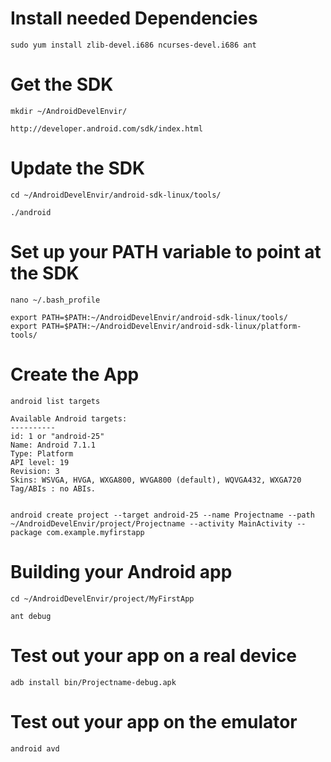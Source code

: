 # Install needed Dependencies

	sudo yum install zlib-devel.i686 ncurses-devel.i686 ant

# Get the SDK

	mkdir ~/AndroidDevelEnvir/

	http://developer.android.com/sdk/index.html

# Update the SDK
	cd ~/AndroidDevelEnvir/android-sdk-linux/tools/

	./android
	
# Set up your PATH variable to point at the SDK
	nano ~/.bash_profile

	export PATH=$PATH:~/AndroidDevelEnvir/android-sdk-linux/tools/
	export PATH=$PATH:~/AndroidDevelEnvir/android-sdk-linux/platform-tools/
	

# Create the App
	android list targets

	Available Android targets:
	----------
	id: 1 or "android-25"
	Name: Android 7.1.1
	Type: Platform
	API level: 19
	Revision: 3
	Skins: WSVGA, HVGA, WXGA800, WVGA800 (default), WQVGA432, WXGA720
	Tag/ABIs : no ABIs.


	android create project --target android-25 --name Projectname --path ~/AndroidDevelEnvir/project/Projectname --activity MainActivity --package com.example.myfirstapp



# Building your Android app

	cd ~/AndroidDevelEnvir/project/MyFirstApp

	ant debug



# Test out your app on a real device

	adb install bin/Projectname-debug.apk

# Test out your app on the emulator

	android avd



